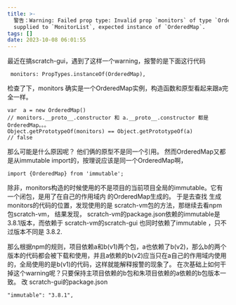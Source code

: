 ```yaml
---
title: >-
  警告：Warning: Failed prop type: Invalid prop `monitors` of type `OrderedMap`
  supplied to `MonitorList`, expected instance of `OrderedMap`.
tags: []
date: 2023-10-08 06:01:55
---
```


最近在搞scratch-gui，遇到了这样一个warning，报警的是下面这行代码
```
 monitors: PropTypes.instanceOf(OrderedMap),
```
检查了下，monitors 确实是一个OrderedMap实例，构造函数和原型看起来跟a完全一样。
```
var  a = new OrderedMap()
// monitors.__proto__.constructor 和 a.__proto__.constructor 都是OrderedMap。。。
Object.getPrototypeOf(monitors) == Object.getPrototypeOf(a) 
// false

```
那么可能是什么原因呢？
他们俩的原型不是同一个引用。
然而OrderedMap又都是从immutable import的，按理说应该是同一个OrderedMap啊，
```
import {OrderedMap} from 'immutable';
```
除非，monitors构造的时候使用的不是项目的当前项目全局的immutable。它有一个闭包，是用了在自己的作用域内 的OrderedMap生成的。
于是去查找 生成monitors的代码的位置，发现使用的是 scratch-vm包的方法，那继续去看npm 包scratch-vm， 结果发现， scratch-vm的package.json依赖的immutable是 3.8.1版本，而依赖于 scratch-vm的scratch-gui 也同时依赖了immutable ，只不过版本不同是 3.8.2.

那么根据npm的规则，项目依赖a和b(v1)两个包，a也依赖了b(v2)，那么b的两个版本的代码都会被下载和使用，并且a依赖的b(v2)应当只在a自己的作用域内使用的，全局使用的是b(v1)的代码，这样就能解释报警的现象了。
在次基础上如何干掉这个warning呢？只要保持主项目依赖的b包和朱项目依赖的a依赖的b包版本一致。
改 scratch-gui的package.json

```
"immutable": "3.8.1",
```